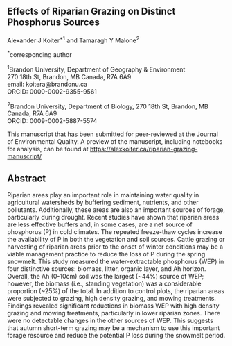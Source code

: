 ## Effects of Riparian Grazing on Distinct Phosphorus Sources

Alexander J Koiter<sup>*1</sup> and Tamaragh Y Malone<sup>2</sup>

<sup>*</sup>corresponding author

<sup>1</sup>Brandon University, Department of Geography & Environment\
270 18th St, Brandon, MB Canada, R7A 6A9\
email: koitera\@brandonu.ca\
ORCID: 0000-0002-9355-9561

<sup>2</sup>Brandon University, Department of Biology, 270 18th St, Brandon, MB Canada, R7A 6A9\
ORCID: 0009-0002-5887-5574

This manuscript that has been submitted for peer-reviewed at the Journal of Environmental Quality.
A preview of the manuscript, including notebooks for analysis, can be found at <https://alexkoiter.ca/riparian-grazing-manuscript/>

## Abstract
 Riparian areas play an important role in maintaining water quality in agricultural watersheds by buffering sediment, nutrients, and other pollutants. Additionally, these areas are also an important sources of forage, particularly during drought. Recent studies have shown that riparian areas are less effective buffers and, in some cases, are a net source of phosphorus (P) in cold climates. The repeated freeze-thaw cycles increase the availability of P in both the vegetation and soil sources. Cattle grazing or harvesting of riparian areas prior to the onset of winter conditions may be a viable management practice to reduce the loss of P during the spring snowmelt. This study measured the water-extractable phosphorus (WEP) in four distinctive sources: biomass, litter, organic layer, and Ah horizon. Overall, the Ah (0-10cm) soil was the largest (~44%) source of WEP; however, the biomass (i.e., standing vegetation) was a considerable proportion (~25%) of the total. In addition to control plots, the riparian areas were subjected to grazing, high density grazing, and mowing treatments. Findings revealed significant reductions in biomass WEP with high density grazing and mowing treatments, particularly in lower riparian zones. There were no detectable changes in the other sources of WEP. This suggests that autumn short-term grazing may be a mechanism to use this important forage resource and reduce the potential P loss during the snowmelt period.
